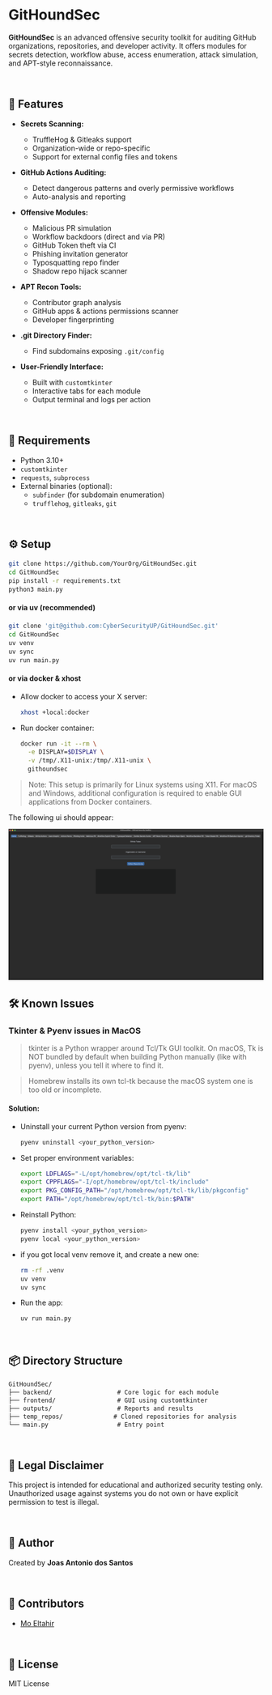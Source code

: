 # GitHoundSec

**GitHoundSec** is an advanced offensive security toolkit for auditing GitHub organizations, repositories, and developer activity. It offers modules for secrets detection, workflow abuse, access enumeration, attack simulation, and APT-style reconnaissance.

</br>

## 🚀 Features

- **Secrets Scanning:**

  - TruffleHog & Gitleaks support
  - Organization-wide or repo-specific
  - Support for external config files and tokens

- **GitHub Actions Auditing:**

  - Detect dangerous patterns and overly permissive workflows
  - Auto-analysis and reporting

- **Offensive Modules:**

  - Malicious PR simulation
  - Workflow backdoors (direct and via PR)
  - GitHub Token theft via CI
  - Phishing invitation generator
  - Typosquatting repo finder
  - Shadow repo hijack scanner

- **APT Recon Tools:**

  - Contributor graph analysis
  - GitHub apps & actions permissions scanner
  - Developer fingerprinting

- **.git Directory Finder:**

  - Find subdomains exposing `.git/config`

- **User-Friendly Interface:**
  - Built with `customtkinter`
  - Interactive tabs for each module
  - Output terminal and logs per action

</br>

## 🧠 Requirements

- Python 3.10+
- `customtkinter`
- `requests`, `subprocess`
- External binaries (optional):
  - `subfinder` (for subdomain enumeration)
  - `trufflehog`, `gitleaks`, `git`

</br>

## ⚙️ Setup

```bash
git clone https://github.com/YourOrg/GitHoundSec.git
cd GitHoundSec
pip install -r requirements.txt
python3 main.py
```

#### or via uv (recommended)

```zsh
git clone 'git@github.com:CyberSecurityUP/GitHoundSec.git'
cd GitHoundSec
uv venv
uv sync
uv run main.py
```

#### or via docker & xhost 

- Allow docker to access your X server:

  ```zsh
  xhost +local:docker
  ```

- Run docker container:
  ```zsh
  docker run -it --rm \
    -e DISPLAY=$DISPLAY \
    -v /tmp/.X11-unix:/tmp/.X11-unix \
    githoundsec
  ```

> Note: This setup is primarily for Linux systems using X11. For macOS and Windows, additional configuration is required to enable GUI applications from Docker containers.


The following ui should appear:

  <img src="assets/screenshot.png" alt="GitHoundSec ScreenShot" style="width:40rem; height:auto;">

</br>

## 🛠️ Known Issues

### Tkinter & Pyenv issues in MacOS

> tkinter is a Python wrapper around Tcl/Tk GUI toolkit. On macOS, Tk is NOT bundled by default when building Python manually (like with pyenv), unless you tell it where to find it.

> Homebrew installs its own tcl-tk because the macOS system one is too old or incomplete.

#### Solution:

- Uninstall your current Python version from pyenv:

  ```bash
  pyenv uninstall <your_python_version>
  ```

- Set proper environment variables:

  ```bash
  export LDFLAGS="-L/opt/homebrew/opt/tcl-tk/lib"
  export CPPFLAGS="-I/opt/homebrew/opt/tcl-tk/include"
  export PKG_CONFIG_PATH="/opt/homebrew/opt/tcl-tk/lib/pkgconfig"
  export PATH="/opt/homebrew/opt/tcl-tk/bin:$PATH"
  ```

- Reinstall Python:

  ```zsh
  pyenv install <your_python_version>
  pyenv local <your_python_version>
  ```

- if you got local venv remove it, and create a new one:

  ```bash
  rm -rf .venv
  uv venv
  uv sync
  ```

- Run the app:
  ```bash
  uv run main.py
  ```

</br>

## 📦 Directory Structure

```
GitHoundSec/
├── backend/                  # Core logic for each module
├── frontend/                 # GUI using customtkinter
├── outputs/                  # Reports and results
├── temp_repos/              # Cloned repositories for analysis
└── main.py                   # Entry point
```

</br>

## 📌 Legal Disclaimer

This project is intended for educational and authorized security testing only. Unauthorized usage against systems you do not own or have explicit permission to test is illegal.

</br>

## 🧠 Author

Created by **Joas Antonio dos Santos**

</br>

## 🤝 Contributors

- [Mo Eltahir](https://github.com/MoElaSec)

</br>

## 🔗 License

MIT License
